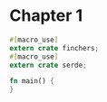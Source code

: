 # Chapter 1

```rust
#[macro_use]
extern crate finchers;
#[macro_use]
extern crate serde;

fn main() {
}
```
